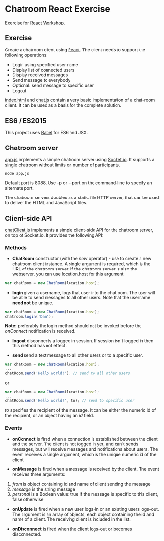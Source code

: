 # Chatroom React Exercise
Exercise for [React Workshop](https://docs.google.com/presentation/d/1Y1E6xCX884fZfn6qB9mglNIgRh5-IEw9R5cpl6xQCNI/edit?usp=sharing).

## Exercise
Create a chatroom client using [React](https://facebook.github.io/react/). The client needs to support the following operations:
* Login using specified user name
* Display list of connected users
* Display received messages
* Send message to everybody
* Optional: send message to specific user
* Logout

[index.html](blob/master/index.html) and [chat.js](blob/master/chat.js) contain a very basic implementation of a chat-room client.
It can be used as a basis for the complete solution.

## ES6 / ES2015
This project uses [Babel](https://babeljs.io/) for ES6 and JSX.

## Chatroom server
[app.js](blob/master/app.js) implements a simple chatroom server using [Socket.io](http://socket.io/). It supports a single chatroom without limits on number of participants.

```
node app.js
```

Default port is 8088. Use -p or --port on the command-line to specify an alternate port.

The chatroom servers doubles as a static file HTTP server, that can be used to deliver the HTML and JavaScript files.

## Client-side API
[chatClient.js](blob/master/chatClient.js) implements a simple client-side API for the chatroom server, on top of Socket.io. It provides the following API:

### Methods
* **ChatRoom** constructor (with the *new* operator) - use to create a new chatroom client instance. A single argument is required, which is the URL of the chatroom server.
If the chatroom server is also the webserver, you can use location.host for this argument

```javascript
var chatRoom = new ChatRoom(location.host);
```

* **login** given a username, logs that user into the chatroom. The user will be able to send messages to all other users.
Note that the username **need not** be unique.

```javascript
var chatRoom = new ChatRoom(location.host);
chatroom.login('Dan');
```

**Note:** preferably the login method should not be invoked before the *onConnect* notification is received.

* **logout** disconnects a logged in session. If session isn't logged in then this method has not effect.

* **send** send a text message to all other users or to a specific user.

```javascript
var chatRoom = new ChatRoom(location.host);
...
chatRoom.send('Hello world!'); // send to all other users
```

or

```javascript
var chatRoom = new ChatRoom(location.host);
...
chatRoom.send('Hello world!', to); // send to specific user
```

*to* specifies the recipient of the message. It can be either the numeric id of the recipient, or an object having an *id* field.

### Events
* **onConnect** is fired when a connection is established between the client and the server.
The client is not logged in yet, and can't sends messages, but will receive messages and notifications about users.
The event receives a single argument, which is the unique numeric id of the client.

* **onMessage** is fired when a message is received by the client. The event receives three arguments:
1. *from* is object containing id and name of client sending the message
2. *message* is the string message
3. *personal* is a Boolean value: true if the message is specific to this client, false otherwise

* **onUpdate** is fired when a new user logs-in or an existing users logs-out.
The argument is an array of objects, each object containing the id and name of a client.
The receiving client is included in the list.

* **onDisconnect** is fired when the client logs-out or becomes disconnected.
